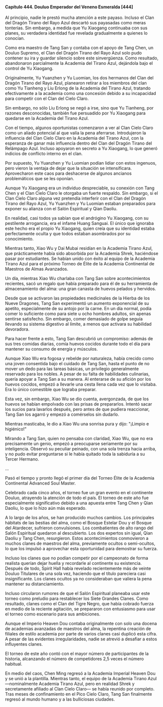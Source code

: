 
#### Capítulo 444. Douluo Emperador del Veneno Esmeralda [444]


Al principio, nadie le prestó mucha atención a este payaso. Incluso el Clan del Dragón Tirano del Rayo Azul descartó sus payasadas como meras tonterías. Sin embargo, a medida que Yu Xiaogang continuaba con sus planes, su verdadera identidad fue revelada gradualmente a quienes lo conocían.

Como era maestro de Tang San y contaba con el apoyo de Tang Chen, un Douluo Supremo, el Clan del Dragón Tirano del Rayo Azul solo pudo contener su ira y guardar silencio sobre este sinvergüenza. Como resultado, abandonaron parcialmente la Academia del Tirano Azul, dejándola bajo el control de Yu Xiaogang.

Originalmente, Yu Yuanzhen y Yu Luomian, los dos hermanos del Clan del Dragón Tirano del Rayo Azul, planearon retirar a los miembros del clan como Yu Tianheng y Liu Erlong de la Academia del Tirano Azul, tratando efectivamente a la academia como una concesión debido a su incapacidad para competir con el Clan del Cielo Claro.

Sin embargo, no sólo Liu Erlong se negó a irse, sino que Yu Tianheng, por razones desconocidas, también fue persuadido por Yu Xiaogang para quedarse en la Academia del Tirano Azul.

Con el tiempo, algunos oportunistas comenzaron a ver al Clan Cielo Claro como un aliado potencial al que valía la pena aferrarse. Introdujeron la influencia del Clan Cielo Claro en la Academia del Tirano Azul, con la esperanza de ganar más influencia dentro del Clan del Dragón Tirano del Relámpago Azul. Incluso apoyaron en secreto a Yu Xiaogang, lo que generó indicios de conflicto interno en el clan.

Por supuesto, Yu Yuanzhen y Yu Luomian podían lidiar con estos ingenuos, pero vieron la ventaja de dejar que la situación se intensificara. Aprovecharon este caos para deshacerse de algunos ancianos problemáticos que se les oponían.

Aunque Yu Xiaogang era un individuo despreciable, su conexión con Tang Chen y el Clan Cielo Claro le otorgaba un fuerte respaldo. Sin embargo, si el Clan Cielo Claro alguna vez pretendía interferir con el Clan del Dragón Tirano del Rayo Azul, Yu Yuanzhen y Yu Luomian estaban preparados para exponer su alianza con el Salón Espiritual y Qian Daoliu.

En realidad, casi todos ya sabían que el andrógino Yu Xiaogang, con su pestilente arrogancia, era el infame Huang Sanguai. El único que ignoraba este hecho era el propio Yu Xiaogang, quien creía que su identidad estaba perfectamente oculta y que todos estaban asombrados por su conocimiento.

Mientras tanto, Xiao Wu y Dai Mubai residían en la Academia Tirano Azul, que prácticamente había sido absorbida por la Academia Shrek, haciéndose pasar por estudiantes. Se habían unido con éxito al equipo de la Academia Tirano Azul para el próximo Torneo de Élite de la Academia Continental de Maestros de Almas Avanzados.

Un día, mientras Xiao Wu charlaba con Tang San sobre acontecimientos recientes, sacó un regalo que había preparado para él de su herramienta de almacenamiento del alma: una gran canasta de huevos pelados y hervidos.

Desde que se activaron las propiedades medicinales de la Hierba de los Nueve Dragones, Tang San experimentó un aumento exponencial de su apetito, especialmente de su antojo por la carne. En un día normal, podía comer lo suficiente como para siete u ocho hombres adultos, sin apenas sentirse satisfecho. Sin embargo, comer demasiado de golpe seguía llevando su sistema digestivo al límite, a menos que activara su habilidad devoradora.

Para hacer frente a esto, Tang San descubrió un compromiso: además de sus tres comidas diarias, comía huevos cocidos durante todo el día para mantener su consumo de energía y músculos.

Aunque Xiao Wu era fogosa y rebelde por naturaleza, había crecido como una joven consentida bajo el cuidado de Tang San, hasta el punto de no mover un dedo para las tareas básicas, un privilegio generalmente reservado para los nobles. A pesar de su falta de habilidades culinarias, quería apoyar a Tang San a su manera. Al enterarse de su afición por los huevos cocidos, empezó a llevarle una cesta llena cada vez que lo visitaba. Era lo único comestible que lograba preparar.

Esta vez, sin embargo, Xiao Wu se dio cuenta, avergonzada, de que los huevos se habían empolvado con las prisas de prepararlos. Intentó sacar los sucios para lavarlos después, pero antes de que pudiera reaccionar, Tang San los agarró y empezó a comérselos sin dudarlo.

Mientras masticaba, le dio a Xiao Wu una sonrisa pura y dijo: "¡Limpio e higiénico!"

Mirando a Tang San, quien no pensaba con claridad, Xiao Wu, que no era precisamente un genio, empezó a preocuparse seriamente por su inteligencia. Observó su peculiar peinado, con una sola trenza hacia arriba, y no pudo evitar preguntarse si le había quitado toda la sabiduría a su Tercer Hermano.

...

Pasó el tiempo y pronto llegó el primer día del Torneo Élite de la Academia Continental Advanced Soul Master.

Celebrado cada cinco años, el torneo fue un gran evento en el continente Douluo, atrayendo la atención de todo el país. El torneo de este año fue especialmente significativo debido a una apuesta entre Tang Chen y Qian Daoliu, lo que lo hizo aún más esperado.

A lo largo de los años, se han producido muchos cambios. Los principales hábitats de las bestias del alma, como el Bosque Estelar Dou y el Bosque del Atardecer, sufrieron convulsiones. Los combatientes de alto rango del Salón Espiritual quedaron al descubierto. Los dos expertos sin igual, Qian Daoliu y Tang Chen, resurgieron. Estos acontecimientos conmovieron a muchos clanes de maestros del alma, previamente ocultos o semi-ocultos, lo que los impulsó a aprovechar esta oportunidad para demostrar su fuerza.

Incluso los clanes que no podían competir por el campeonato de forma realista querían dejar huella y recordarle al continente su existencia. Después de todo, Spirit Hall había revelado recientemente más de veinte Douluo Titulares de una sola vez, haciendo que el título pareciera casi insignificante. Los clanes ocultos ya no consideraban que valiera la pena mantener su distanciamiento.

Incluso circularon rumores de que el Salón Espiritual planeaba usar este torneo como preludio para restablecer los Siete Grandes Clanes. Como resultado, clanes como el Clan del Tigre Negro, que había cobrado fuerza en medio de la reciente agitación, se prepararon con entusiasmo para usar el torneo como escenario para sus ambiciones.

Aunque el Imperio Heaven Dou contaba originalmente con solo una docena de academias avanzadas de maestros del alma, la repentina creación de filiales de estilo academia por parte de varios clanes casi duplicó esta cifra. A pesar de las evidentes irregularidades, nadie se atrevió a desafiar a estos influyentes clanes.

El torneo de este año contó con el mayor número de participantes de la historia, alcanzando el número de competidores 2,5 veces el número habitual.

En medio del caos, Chen Ming regresó a la Academia Imperial Heaven Dou y se unió a la plantilla. Mientras tanto, el equipo de la Academia Tirano Azul —nominalmente Academia Tirano Azul, pero en realidad Shrek y secretamente afiliado al Clan Cielo Claro— se había reunido por completo. Tras meses de confinamiento en el Pico Cielo Claro, Tang San finalmente regresó al mundo humano y a las bulliciosas ciudades.